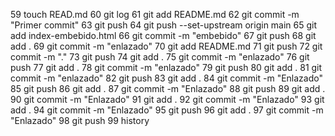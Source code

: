    59  touch READ.md
   60  git log
   61  git add README.md
   62  git commit -m "Primer commit"
   63  git push
   64  git push --set-upstream origin main
   65  git add index-embebido.html
   66  git commit -m "embebido"
   67  git push
   68  git add .
   69  git commit -m "enlazado"
   70  git add README.md
   71  git push
   72  git commit -m "."
   73  git push
   74  git add .
   75  git commit -m "enlazado"
   76  git push
   77  git add .
   78  git commit -m "enlazado"
   79  git push
   80  git add .
   81  git commit -m "enlazado"
   82  git push
   83  git add .
   84  git commit -m "Enlazado"
   85  git push
   86  git add .
   87  git  commit -m "Enlazado"
   88  git push
   89  git add .
   90  git commit -m "Enlazado"
   91  git add .
   92  git commit -m "Enlazado"
   93  git add .
   94  git commit -m "Enlazado"
   95  git push
   96  git add .
   97  git commit -m "Enlazado"
   98  git push
   99  history